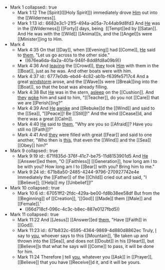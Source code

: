 - Mark 1
  collapsed:: true
	- Mark 1:12
	  The [Spirit]([[Holy Spirit]]) immediately drove [Him]([[Jesus]]) out into the [[Wilderness]].
	- Mark 1:13
	  id:: 6682e3c1-21f5-494a-a05a-7c44ab9d8fd3
	  And [He]([[Jesus]]) was in the [[Wilderness]] [[Forty]] days, being  [[Tempt]]ed by [[Satan]]. And He was with the [[Wild]] [[Animal]]s, and the [[Angel]]s were [[Minister]]ing to Him.
- Mark 4
	- Mark 4:35
	  On that [[Day]], when [[Evening]] had [[Come]], [He]([[Jesus]]) said to [them]([[Disciple]]), "Let us go across to the other side."
		- ((676ea6da-8a2a-401a-946f-8dd8fd8a09b9))
	- Mark 4:36
	  And [leaving]([[Leave]]) the [[Crowd]], [they]([[Disciple]]) took [Him]([[Jesus]]) with them in the [[Boat]], just as he was. And other boats were with him.
	- Mark 4:37
	  id:: 6777e0db-ebd4-4c82-ab1b-f639fe5717c4
	  And a great [windstorm]([[Storm]]) arose, and the [[Wave]]s were [[Break]]ing into the [[Boat]], so that the boat was already filling.
	- Mark 4:38
	  But [He]([[Jesus]]) was in the stern, [asleep]([[Sleep]]) on the [[Cushion]]. And [they]([[Disciple]]) [woke]([[Awake]]) him and said to him, "[[Teacher]], do you not [[Care]] that we are [[Perish]]ing?"
	- Mark 4:39
	  And [He]([[Jesus]]) [awoke]([[Awake]]) and [[Rebuke]]d the [[Wind]] and said to the [[Sea]], "[[Peace]]! Be [[Still]]!" And the wind [[Cease]]d, and there was a great [[Calm]].
	- Mark 4:40
	  [He]([[Jesus]]) said to [them]([[Disciple]]), "Why are you so [[Afraid]]? Have you still no [[Faith]]?"
	- Mark 4:41
	  And [they]([[Disciple]]) were filled with great [[Fear]] and said to one another, "Who then is [this]([[Jesus]]), that even the [[Wind]] and the [[Sea]] [[Obey]] him?"
- Mark 9
  collapsed:: true
	- Mark 9:19
	  id:: 671f835d-376f-41c7-be75-11d8153901d5
	  And [He]([[Jesus]]) [[Answer]]ed them, "O [[Faithless]] [[Generation]], how long am I to be with you? How long am I to [[Bear]] with you? Bring him to me."
	- Mark 9:24
	  id:: 671b8a50-2485-4244-9796-270927742e4e
	  Immediately the [[Father]] of the [[Child]] cried out and said, "I [[Believe]]; [[Help]] my [[Unbelief]]!"
- Mark 10
  collapsed:: true
	- Mark 10:6
	  id:: 67051ff2-2fdc-429a-be00-fd8b38ee58df
	  But from the [[Beginning]] of [[Creation]], '[[God]] [[Made]] them [[Male]] and [[Female]].’
		- ((66d718cf-096c-4c3c-b8ec-887e0127fbd5))
- Mark 11
  collapsed:: true
	- Mark 11:22
	  And [[Jesus]] [[Answer]]ed [them]([[Disciple]]), "Have [[Faith]] in [[God]].
	- Mark 11:23
	  id:: 671b832c-6595-4364-9869-4d880d8862ec
	  Truly, [I]([[Jesus]]) say to [you]([[Disciple]]), whoever says to this [[Mountain]], 'Be taken up and thrown into the [[Sea]], and does not [[Doubt]] in his [[Heart]], but [[Believe]]s that what he says will [[Come]] to pass, it will be done for him.
	- Mark 11:24
	  Therefore [I]([[Jesus]]) tell [you]([[Disciple]]), whatever you [[Ask]] in [[Prayer]], [[Believe]] that you have [[Receive]]d it, and it will be yours.